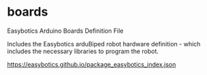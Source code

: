 # boards
Easybotics Arduino Boards Definition File

Includes the Easybotics arduBiped robot hardware definition - which includes the necessary libraries to program the robot. 

https://easybotics.github.io/package_easybotics_index.json
